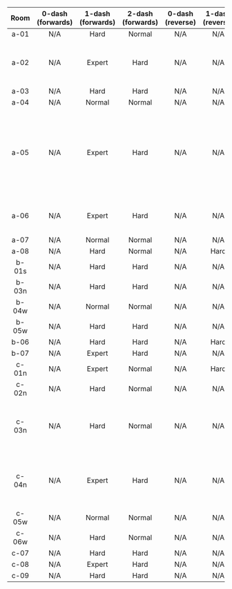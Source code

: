 | Room | 0-dash (forwards) | 1-dash (forwards) | 2-dash (forwards) | 0-dash (reverse) | 1-dash (reverse) | 2-dash (reverse) | Comments |
|:-:|:-:|:-:|:-:|:-:|:-:|:-:|-|
| a-01 | N/A | Hard | Normal | N/A | N/A | Normal |  |
| a-02 | N/A | Expert | Hard | N/A | N/A | N/A | Pretty precise, 2DF makes a little better |
| a-03 | N/A | Hard | Hard | N/A | N/A | N/A |  |
| a-04 | N/A | Normal | Normal | N/A | N/A | N/A |  |
| a-05 | N/A | Expert | Hard | N/A | N/A | Master | 1DF precise, 2DF makes better; 2DR very precise, cloud super helps, may lower |
| a-06 | N/A | Expert | Hard | N/A | N/A | Normal | 1DF has corner jump with setup |
| a-07 | N/A | Normal | Normal | N/A | N/A | Normal |  |
| a-08 | N/A | Hard | Normal | N/A | Hard | Normal |  |
| b-01s | N/A | Hard | Hard | N/A | N/A | Hard |  |
| b-03n | N/A | Hard | Hard | N/A | N/A | N/A |  |
| b-04w | N/A | Normal | Normal | N/A | N/A | N/A |  |
| b-05w | N/A | Hard | Hard | N/A | N/A | N/A |  |
| b-06 | N/A | Hard | Hard | N/A | Hard | Normal |  |
| b-07 | N/A | Expert | Hard | N/A | N/A | N/A |  |
| c-01n | N/A | Expert | Normal | N/A | Hard | Normal |  |
| c-02n | N/A | Hard | Normal | N/A | N/A | N/A |  |
| c-03n | N/A | Hard | Normal | N/A | N/A | N/A | Reverse route boring falling room, so cut |
| c-04n | N/A | Expert | Hard | N/A | N/A | N/A | Reverse route boring falling room, so cut |
| c-05w | N/A | Normal | Normal | N/A | N/A | N/A |  |
| c-06w | N/A | Hard | Normal | N/A | N/A | N/A |  |
| c-07 | N/A | Hard | Hard | N/A | N/A | N/A |  |
| c-08 | N/A | Expert | Hard | N/A | N/A | N/A |  |
| c-09 | N/A | Hard | Hard | N/A | N/A | N/A |  |